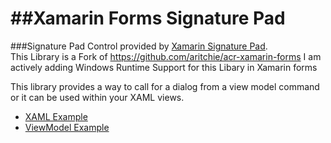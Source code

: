 ##Xamarin Forms Signature Pad 
=================

###Signature Pad
Control provided by [Xamarin Signature Pad](https://github.com/xamarin/SignaturePad).  
This Library is a Fork of https://github.com/aritchie/acr-xamarin-forms
I am actively adding Windows Runtime Support for this Libary in Xamarin forms

This library provides a way to call for a dialog from a view model command or
it can be used within your XAML views.
* [XAML Example](https://github.com/aritchie/acr-xamarin-forms/blob/master/Samples/Samples/Views/SignatureXamlView.xaml)
* [ViewModel Example](https://github.com/aritchie/acr-xamarin-forms/blob/master/Samples/Samples/ViewModels/SignatureListViewModel.cs)
